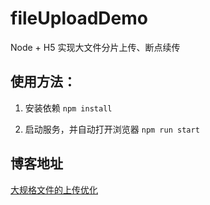# fileUploadDemo
Node + H5 实现大文件分片上传、断点续传

## 使用方法：
1. 安装依赖
`npm install`

2. 启动服务，并自动打开浏览器
`npm run start`

## 博客地址
[大规格文件的上传优化](https://jelly.jd.com/article/5e734631affa8301490877f1)
